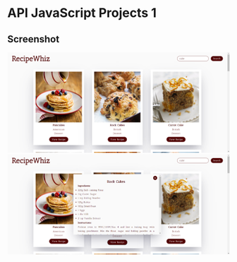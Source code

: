 # API JavaScript Projects 1

## Screenshot
![Screenshot 1](https://github.com/Mohit-Kucheriya/API_Javascript_Projects_1/blob/9ae1963d9abb400bf4ae697fd7b2c15186d82ea4/Screenshot/1.png)
![Screenshot 2](https://github.com/Mohit-Kucheriya/API_Javascript_Projects_1/blob/fb0323ee219b5079b29a103ec34e3e10087e6420/Screenshot/2.png)
